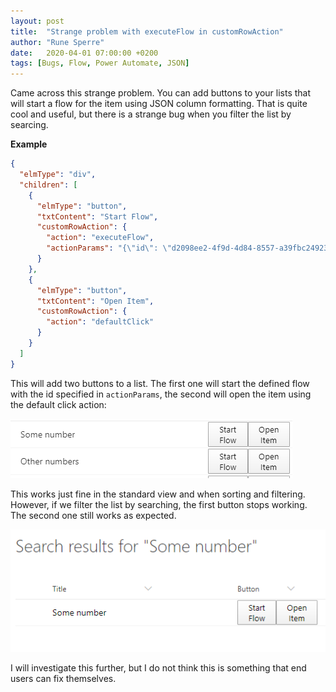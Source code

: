 ```yaml
---
layout: post
title:  "Strange problem with executeFlow in customRowAction"
author: "Rune Sperre"
date:   2020-04-01 07:00:00 +0200
tags: [Bugs, Flow, Power Automate, JSON]
---
```


Came across this strange problem. 
You can add buttons to your lists that will start a flow for the item using JSON column formatting. That is quite cool and useful, but there is a strange bug when you filter the list by searcing.

**Example**
```json
{
  "elmType": "div",
  "children": [
    {
      "elmType": "button",
      "txtContent": "Start Flow",
      "customRowAction": {
        "action": "executeFlow",
        "actionParams": "{\"id\": \"d2098ee2-4f9d-4d84-8557-a39fbc249231\", \"headerText\":\"Start flow\",\"runFlowButtonText\":\"Just testing\"}"
      }
    },
    {
      "elmType": "button",
      "txtContent": "Open Item",
      "customRowAction": {
        "action": "defaultClick"
      }
    }
  ]
}
```
This will add two buttons to a list. The first one will start the defined flow with the id specified in `actionParams`, the second will open the item using the default click action:

![Custom buttons!](/images/customaction-01.png)

This works just fine in the standard view and when sorting and filtering. However, if we filter the list by searching, the first button stops working. The second one still works as expected.

![Custom buttons!](/images/customaction-02.png)

I will investigate this further, but I do not think this is something that end users can fix themselves.